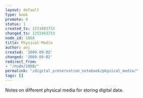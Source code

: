 ```yaml
---
layout: default
type: book
promote: 0
status: 1
created_ts: 1251883753
changed_ts: 1251883753
node_id: 1868
title: Physical Media
author: anj
created: '2009-09-02'
changed: '2009-09-02'
redirect_from:
- "/node/1868/"
permalink: "/digital_preservation_notebook/physical_media/"
tags: []
---
```

Notes on different physical media for storing digital data.
